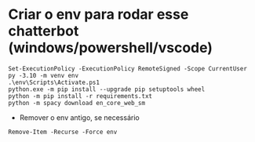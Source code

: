 # Criar o env para rodar esse chatterbot (windows/powershell/vscode)
```
Set-ExecutionPolicy -ExecutionPolicy RemoteSigned -Scope CurrentUser
py -3.10 -m venv env
.\env\Scripts\Activate.ps1
python.exe -m pip install --upgrade pip setuptools wheel
python -m pip install -r requirements.txt
python -m spacy download en_core_web_sm
```

- Remover o env antigo, se necessário
```
Remove-Item -Recurse -Force env
```